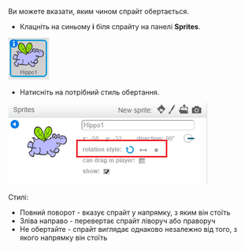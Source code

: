 Ви можете вказати, яким чином спрайт обертається.

- Клацніть на синьому **i** біля спрайту на панелі **Sprites**.

![Натисніть на я](images/click-i.png)

- Натисніть на потрібний стиль обертання.

![Різний стиль обертання](images/rotation-style.png)

Стилі:

- Повний поворот - вказує спрайт у напрямку, з яким він стоїть
- Зліва направо - перевертає спрайт ліворуч або праворуч
- Не обертайте - спрайт виглядає однаково незалежно від того, з якого напрямку він стоїть